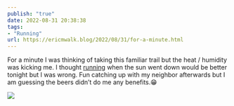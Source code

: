 ```yaml
---
publish: "true"
date: 2022-08-31 20:38:38
tags:
- "Running"
url: https://ericmwalk.blog/2022/08/31/for-a-minute.html
---
```

For a minute I was thinking of taking this familiar trail but the heat / humidity was kicking me. I thought [running](http://www.strava.com/activities/7734104494) when the sun went down would be better tonight but I was wrong. Fun catching up with my neighbor afterwards but I am guessing the beers didn’t do me any benefits.😁

![](https://ericmwalk.blog/uploads/2022/8c464341fa.jpg)
